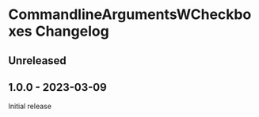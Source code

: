 <!-- Keep a Changelog guide -> https://keepachangelog.com -->

# CommandlineArgumentsWCheckboxes Changelog

## Unreleased

## 1.0.0 - 2023-03-09
Initial release
